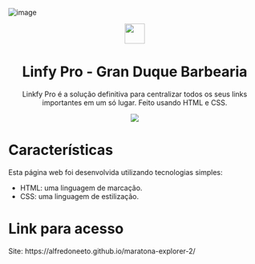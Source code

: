 ![image](https://github.com/AlfredoNeeto/GranDuqueBarbearia/assets/108707063/2b2c3d54-489b-442b-b27a-dcef685770cd)<div align="center" style="text-align: center;">
  <img style="height: 40px; width: 40px; align-content: center;" src="link.png"/>
    <h1>Linfy Pro - Gran Duque Barbearia</h1>
    <p>Linkfy Pro é a solução definitiva para centralizar todos os seus links importantes em um só lugar. Feito usando HTML e CSS.</p>
    <p align="center">
      <img src="mobile.png">
    </p>
  </div>
  
  <div>
   <h1>Características</h1>
    <p>Esta página web foi desenvolvida utilizando tecnologias simples:</p>
    <ul>
      <li>HTML: uma linguagem de marcação.</li>
      <li>CSS: uma linguagem de estilização.</li>
    </ul>
  </div>
  
  <div>
   <h1>Link para acesso</h1>
   Site: https://alfredoneeto.github.io/maratona-explorer-2/
    
  </div>
